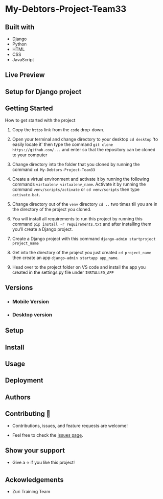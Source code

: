 # My-Debtors-Project-Team33

>

## Built with

- Django
- Python
- HTML
- CSS
- JavaScript

## Live Preview


## Setup for Django project


## Getting Started


How to get started with the project

1. Copy the `https` link from the `code` drop-down.

2. Open your terminal and change directory to your desktop `cd desktop` 'to easily locate it' then type the command `git clone https://github.com/...` and enter so that the repository can be cloned to your computer

3. Change directory into the folder that you cloned by running the command `cd My-Debtors-Project-Team33` 

4. Create a virtual environment and activate it by running the following commands `virtualenv virtualenv_name`. Activate it by running the command `venv/scripts/activate` or `cd venv/scripts` then type `activate.bat`.

5. Change directory out of the `venv` directory `cd ..` two times till you are in the directory of the project you cloned.


6. You will install all requirements to run this project by running this command `pip install -r requirements.txt` and after installing them you'll create a Django project.

7. Create a Django project with this command `django-admin startproject project_name`

8. Get into the directory of the project you just created `cd project_name` then create an app `django-admin startapp app_name`.

9. Head over to the project folder on VS code and install the app you created in the settings.py file under  `INSTALLED_APP`



## Versions

- ### Mobile Version

- ### Desktop version


## Setup


## Install


## Usage


## Deployment


## Authors


## Contributing 🤝

- Contributions, issues, and feature requests are welcome!

- Feel free to check the [issues page](../../issues/).

## Show your support

- Give a ⭐️ if you like this project!

## Ackowledgements

- Zuri Training Team
